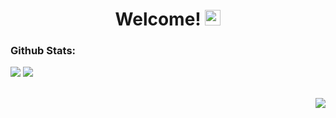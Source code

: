 <h1 align="center">
  Welcome!
  <img src="https://raw.githubusercontent.com/Tarikul-Islam-Anik/Animated-Fluent-Emojis/master/Emojis/Hand%20gestures/Waving%20Hand%20Medium-Light%20Skin%20Tone.png" alt="Waving Hand Medium-Light Skin Tone" width="25" height="25" />
</h1>

<h3>Github Stats:</h3>

<div align="left">
  <img src="https://github-readme-stats.vercel.app/api?username=adariya0" />
  <img src="https://github-readme-stats.vercel.app/api/top-langs/?username=adariya0" />
</div>

<br><img align="right" src="https://komarev.com/ghpvc/?username=adariya0&style=for-the-badge" />
